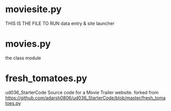 # moviesite.py
THIS IS THE FILE TO RUN
data entry & site launcher 

# movies.py
the class module

# fresh_tomatoes.py
ud036_StarterCode
Source code for a Movie Trailer website.
forked from https://github.com/adarsh0806/ud036_StarterCode/blob/master/fresh_tomatoes.py
